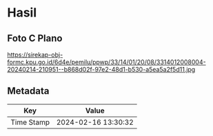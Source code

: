 # Hasil

## Foto C Plano

https://sirekap-obj-formc.kpu.go.id/6d4e/pemilu/ppwp/33/14/01/20/08/3314012008004-20240214-210951--b868d02f-97e2-48d1-b530-a5ea5a2f5d11.jpg


## Metadata

| Key        | Value               |
| ---------- | ------------------- |
| Time Stamp | 2024-02-16 13:30:32 |



